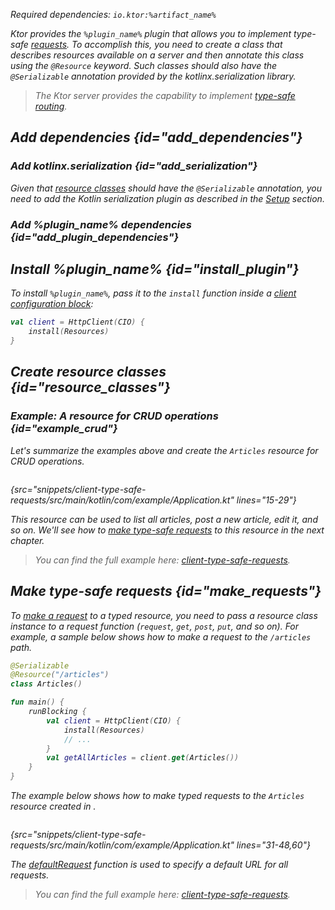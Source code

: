 [//]: # (title: Type-safe requests)

<var name="plugin_name" value="Resources"/>
<var name="artifact_name" value="ktor-client-resources"/>

<microformat>
<p>
Required dependencies: <code>io.ktor:%artifact_name%</code>
</p>
<var name="example_name" value="client-type-safe-requests"/>
<include src="lib.xml" include-id="download_example"/>
</microformat>

Ktor provides the `%plugin_name%` plugin that allows you to implement type-safe [requests](request.md). To accomplish this, you need to create a class that describes resources available on a server and then annotate this class using the `@Resource` keyword. Such classes should also have the `@Serializable` annotation provided by the kotlinx.serialization library.

> The Ktor server provides the capability to implement [type-safe routing](type-safe-routing.md).


## Add dependencies {id="add_dependencies"}

### Add kotlinx.serialization {id="add_serialization"}

Given that [resource classes](#resource_classes) should have the `@Serializable` annotation, you need to add the Kotlin serialization plugin as described in the [Setup](https://github.com/Kotlin/kotlinx.serialization#setup) section.

### Add %plugin_name% dependencies {id="add_plugin_dependencies"}

<include src="lib.xml" include-id="add_ktor_artifact_intro"/>
<include src="lib.xml" include-id="add_ktor_artifact"/>


## Install %plugin_name% {id="install_plugin"}

To install `%plugin_name%`, pass it to the `install` function inside a [client configuration block](client.md#configure-client):
```kotlin
val client = HttpClient(CIO) {
    install(Resources)
}
```


## Create resource classes {id="resource_classes"}

<include src="type-safe-routing.md" include-id="resource_classes_server"/>


### Example: A resource for CRUD operations {id="example_crud"}

Let's summarize the examples above and create the `Articles` resource for CRUD operations.

```kotlin
```
{src="snippets/client-type-safe-requests/src/main/kotlin/com/example/Application.kt" lines="15-29"}

This resource can be used to list all articles, post a new article, edit it, and so on. We'll see how to [make type-safe requests](#make_requests) to this resource in the next chapter.

> You can find the full example here: [client-type-safe-requests](https://github.com/ktorio/ktor-documentation/tree/main/codeSnippets/snippets/client-type-safe-requests).


## Make type-safe requests {id="make_requests"}

To [make a request](request.md) to a typed resource, you need to pass a resource class instance to a request function (`request`, `get`, `post`, `put`, and so on). For example, a sample below shows how to make a request to the `/articles` path.

```kotlin
@Serializable
@Resource("/articles")
class Articles()

fun main() {
    runBlocking {
        val client = HttpClient(CIO) {
            install(Resources)
            // ...
        }
        val getAllArticles = client.get(Articles())
    }
}
```

The example below shows how to make typed requests to the `Articles` resource created in [](#example_crud). 

```kotlin
```
{src="snippets/client-type-safe-requests/src/main/kotlin/com/example/Application.kt" lines="31-48,60"}

The [defaultRequest](default-request.md) function is used to specify a default URL for all requests.

> You can find the full example here: [client-type-safe-requests](https://github.com/ktorio/ktor-documentation/tree/main/codeSnippets/snippets/client-type-safe-requests).
